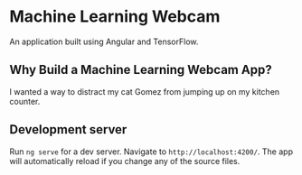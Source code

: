 # Machine Learning Webcam

An application built using Angular and TensorFlow.

## Why Build a Machine Learning Webcam App?

I wanted a way to distract my cat Gomez from jumping up on my kitchen counter.

## Development server

Run `ng serve` for a dev server. Navigate to `http://localhost:4200/`. The app will automatically reload if you change any of the source files.
